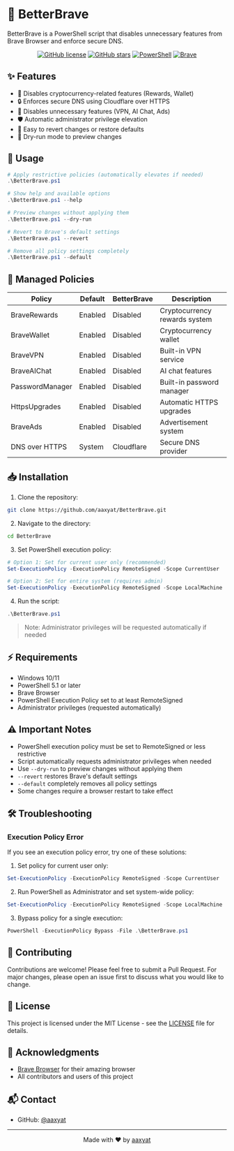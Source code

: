 # 🦁 BetterBrave

BetterBrave is a PowerShell script that disables unnecessary features from Brave Browser and enforce secure DNS.

<div align="center">

[![GitHub license](https://img.shields.io/github/license/aaxyat/BetterBrave)](https://github.com/aaxyat/BetterBrave/blob/main/LICENSE)
[![GitHub stars](https://img.shields.io/github/stars/aaxyat/BetterBrave)](https://github.com/aaxyat/BetterBrave/stargazers)
[![PowerShell](https://img.shields.io/badge/PowerShell-%235391FE.svg?style=flat&logo=powershell&logoColor=white)](https://learn.microsoft.com/en-us/powershell/)
[![Brave](https://img.shields.io/badge/Brave-FB542B?style=flat&logo=Brave&logoColor=white)](https://brave.com/)

</div>

## ✨ Features

- 🚫 Disables cryptocurrency-related features (Rewards, Wallet)
- 🔒 Enforces secure DNS using Cloudflare over HTTPS 
- 🎯 Disables unnecessary features (VPN, AI Chat, Ads)
- 🛡️ Automatic administrator privilege elevation
- 🔄 Easy to revert changes or restore defaults
- 🧪 Dry-run mode to preview changes

## 🚀 Usage

```powershell
# Apply restrictive policies (automatically elevates if needed)
.\BetterBrave.ps1

# Show help and available options
.\BetterBrave.ps1 --help

# Preview changes without applying them
.\BetterBrave.ps1 --dry-run

# Revert to Brave's default settings
.\BetterBrave.ps1 --revert

# Remove all policy settings completely
.\BetterBrave.ps1 --default
```

## 🔧 Managed Policies

| Policy | Default | BetterBrave | Description |
|--------|---------|-------------|-------------|
| BraveRewards | Enabled | Disabled | Cryptocurrency rewards system |
| BraveWallet | Enabled | Disabled | Cryptocurrency wallet |
| BraveVPN | Enabled | Disabled | Built-in VPN service |
| BraveAIChat | Enabled | Disabled | AI chat features |
| PasswordManager | Enabled | Disabled | Built-in password manager |
| HttpsUpgrades | Enabled | Disabled | Automatic HTTPS upgrades |
| BraveAds | Enabled | Disabled | Advertisement system |
| DNS over HTTPS | System | Cloudflare | Secure DNS provider |

## 📥 Installation

1. Clone the repository:
```bash
git clone https://github.com/aaxyat/BetterBrave.git
```

2. Navigate to the directory:
```bash
cd BetterBrave
```

3. Set PowerShell execution policy:
```powershell
# Option 1: Set for current user only (recommended)
Set-ExecutionPolicy -ExecutionPolicy RemoteSigned -Scope CurrentUser

# Option 2: Set for entire system (requires admin)
Set-ExecutionPolicy -ExecutionPolicy RemoteSigned -Scope LocalMachine
```

4. Run the script:
```powershell
.\BetterBrave.ps1
```
> Note: Administrator privileges will be requested automatically if needed

## ⚡ Requirements

- Windows 10/11
- PowerShell 5.1 or later
- Brave Browser
- PowerShell Execution Policy set to at least RemoteSigned
- Administrator privileges (requested automatically)

## ⚠️ Important Notes

- PowerShell execution policy must be set to RemoteSigned or less restrictive
- Script automatically requests administrator privileges when needed
- Use `--dry-run` to preview changes without applying them
- `--revert` restores Brave's default settings
- `--default` completely removes all policy settings
- Some changes require a browser restart to take effect

## 🛠️ Troubleshooting

### Execution Policy Error
If you see an execution policy error, try one of these solutions:

1. Set policy for current user only:
```powershell
Set-ExecutionPolicy -ExecutionPolicy RemoteSigned -Scope CurrentUser
```

2. Run PowerShell as Administrator and set system-wide policy:
```powershell
Set-ExecutionPolicy -ExecutionPolicy RemoteSigned -Scope LocalMachine
```

3. Bypass policy for a single execution:
```powershell
PowerShell -ExecutionPolicy Bypass -File .\BetterBrave.ps1
```

## 🤝 Contributing

Contributions are welcome! Please feel free to submit a Pull Request. For major changes, please open an issue first to discuss what you would like to change.

## 📄 License

This project is licensed under the MIT License - see the [LICENSE](LICENSE) file for details.

## 🙏 Acknowledgments

- [Brave Browser](https://brave.com) for their amazing browser
- All contributors and users of this project

## 📬 Contact

- GitHub: [@aaxyat](https://github.com/aaxyat)

---
<div align="center">
Made with ❤️ by <a href="https://github.com/aaxyat">aaxyat</a>
</div>
